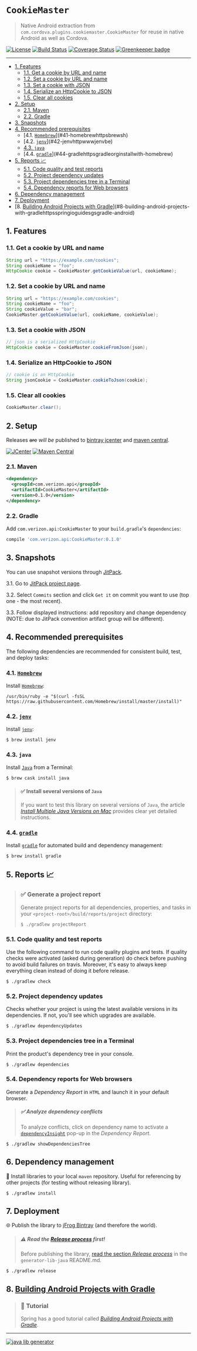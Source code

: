 # `CookieMaster`

> Native Android extraction from `com.cordova.plugins.cookiemaster.CookieMaster` for reuse in native Android as well as Cordova.

[![License](http://img.shields.io/badge/license-MIT-blue.svg?style=flat)](http://www.opensource.org/licenses/MIT)
[![Build Status](http://img.shields.io/travis/gregswindle/CookieMaster.svg?style=flat&branch=master)](https://travis-ci.org/gregswindle/CookieMaster)
[![Coverage Status](https://img.shields.io/coveralls/gregswindle/CookieMaster.svg?style=flat)](https://coveralls.io/r/gregswindle/CookieMaster?branch=master)
[![Greenkeeper badge](https://badges.greenkeeper.io/gregswindle/CookieMaster.svg)](https://greenkeeper.io/)

---
<!-- TOC depthFrom:2 depthTo:4 withLinks:1 updateOnSave:1 orderedList:0 -->

- [1. Features](#1-features)
	- [1.1. Get a cookie by URL and name](#11-get-a-cookie-by-url-and-name)
	- [1.2. Set a cookie by URL and name](#12-set-a-cookie-by-url-and-name)
	- [1.3. Set a cookie with JSON](#13-set-a-cookie-with-json)
	- [1.4. Serialize an HttpCookie to JSON](#14-serialize-an-httpcookie-to-json)
	- [1.5. Clear all cookies](#15-clear-all-cookies)
- [2. Setup](#2-setup)
	- [2.1. Maven](#21-maven)
	- [2.2. Gradle](#22-gradle)
- [3. Snapshots](#3-snapshots)
- [4. Recommended prerequisites](#4-recommended-prerequisites)
	- [4.1. [`Homebrew`](https://brew.sh/)](#41-homebrewhttpsbrewsh)
	- [4.2. [`jenv`](http://www.jenv.be/)](#42-jenvhttpwwwjenvbe)
	- [4.3. `java`](#43-java)
	- [4.4. [`gradle`](https://gradle.org/install#with-homebrew)](#44-gradlehttpsgradleorginstallwith-homebrew)
- [5. Reports :chart_with_upwards_trend:](#5-reports-chartwithupwardstrend)
	- [5.1. Code quality and test reports](#51-code-quality-and-test-reports)
	- [5.2. Project dependency updates](#52-project-dependency-updates)
	- [5.3. Project dependencies tree in a Terminal](#53-project-dependencies-tree-in-a-terminal)
	- [5.4. Dependency reports for Web browsers](#54-dependency-reports-for-web-browsers)
- [6. Dependency management](#6-dependency-management)
- [7. Deployment](#7-deployment)
- [8. [Building Android Projects with Gradle](https://spring.io/guides/gs/gradle-android/)](#8-building-android-projects-with-gradlehttpsspringioguidesgsgradle-android)

<!-- /TOC -->

## 1. Features

### 1.1. Get a cookie by URL and name

```java
String url = "https://example.com/cookies";
String cookieName = "foo";
HttpCookie cookie = CookieMaster.getCookieValue(url, cookieName);
```

### 1.2. Set a cookie by URL and name

```java
String url = "https://example.com/cookies";
String cookieName = "foo";
String cookieValue = "bar";
CookieMaster.getCookieValue(url, cookieName, cookieValue);
```

### 1.3. Set a cookie with JSON

```java
// json is a serialized HttpCookie
HttpCookie cookie = CookieMaster.cookieFromJson(json);
```

### 1.4. Serialize an HttpCookie to JSON

```java
// cookie is an HttpCookie
String jsonCookie = CookieMaster.cookieToJson(cookie);
```

### 1.5. Clear all cookies

```java
CookieMaster.clear();
```

## 2. Setup

Releases ~~are~~ _will be_ published to [bintray jcenter](https://bintray.com/gregswindle/CookieMaster/CookieMaster/) and
[maven central](https://maven-badges.herokuapp.com/maven-central/com.verizon.api/CookieMaster).

[![JCenter](https://img.shields.io/bintray/v/gregswindle/CookieMaster/CookieMaster.svg?label=jcenter)](https://bintray.com/gregswindle/CookieMaster/CookieMaster/_latestVersion)
[![Maven Central](https://img.shields.io/maven-central/v/com.verizon.api/CookieMaster.svg?style=flat)](https://maven-badges.herokuapp.com/maven-central/com.verizon.api/CookieMaster)


### 2.1. Maven

```xml
<dependency>
  <groupId>com.verizon.api</groupId>
  <artifactId>CookieMaster</artifactId>
  <version>0.1.0</version>
</dependency>
```

### 2.2. Gradle

Add `com.verizon.api:CookieMaster` to your `build.gradle`'s `dependencies`:

```gradle
compile 'com.verizon.api:CookieMaster:0.1.0'
```

## 3. Snapshots

You can use snapshot versions through [JitPack](https://jitpack.io).

3.1. Go to [JitPack project page](https://jitpack.io/#gregswindle/CookieMaster).

3.2. Select `Commits` section and click `Get it` on commit you want to use (top one - the most recent).

3.3. Follow displayed instructions: add repository and change dependency (NOTE: due to JitPack convention artifact group will be different).

## 4. Recommended prerequisites

The following dependencies are recommended for consistent build, test, and deploy tasks:

### 4.1. [`Homebrew`](https://brew.sh/)

Install [`Homebrew`](https://brew.sh/):
```
/usr/bin/ruby -e "$(curl -fsSL https://raw.githubusercontent.com/Homebrew/install/master/install)"
```

### 4.2. [`jenv`](http://www.jenv.be/)

Install [`jenv`](http://www.jenv.be/):

```
$ brew install jenv
```

### 4.3. `java`

Install [`Java`](http://davidcai.github.io/blog/posts/install-multiple-jdk-on-mac/) from a Terminal:

```
$ brew cask install java
```

> #### :white_check_mark: Install several versions of `Java`
>
> If you want to test this library on several versions of `Java`, the article [_Install Multiple Java Versions on Mac_](http://davidcai.github.io/blog/posts/install-multiple-jdk-on-mac/) provides clear yet detailed instructions.

### 4.4. [`gradle`](https://gradle.org/install#with-homebrew)

Install [`gradle`](https://gradle.org/install#with-homebrew) for automated build and dependency management:

```
$ brew install gradle
```

## 5. Reports :chart_with_upwards_trend:

> ### :white_check_mark: Generate a project report
>
> Generate project reports for all dependencies, properties, and tasks in your `<project-root>/build/reports/project` directory:
> ```
> $ ./gradlew projectReport
> ```

### 5.1. Code quality and test reports

Use the following command to run code quality plugins and tests. If quality checks were activated (asked during generation) do check before pushing to avoid build failures on travis. Moreover, it's easy to always keep everything clean instead of doing it before release.

```
$ ./gradlew check
```

### 5.2. Project dependency updates

Checks whether your project is using the latest available versions in its dependencies. If not, you'll see which upgrades are available.

```
$ ./gradlew dependencyUpdates
```

### 5.3. Project dependencies tree in a Terminal

Print the product's dependency tree in your console.

```
$ ./gradlew dependencies
```

### 5.4. Dependency reports for Web browsers

Generate a _Dependency Report_ in `HTML` and launch it in your default browser.

> ##### :white_check_mark: Analyze dependency conflicts
>
> To analyze conflicts, click on dependency name to activate a [`dependencyInsight`](http://www.gradle.org/docs/current/groovydoc/org/gradle/api/tasks/diagnostics/DependencyInsightReportTask.html) pop-up in the _Dependency Report_.

```
$ ./gradlew showDependenciesTree
```

## 6. Dependency management

:link: Install libraries to your local `maven` repository. Useful for referencing by other projects (for testing without releasing library).

```
$ ./gradlew install
```

## 7. Deployment

:globe_with_meridians: Publish the library to [jFrog Bintray](https://bintray.com/) (and therefore the world).

> #####  :warning: Read the [_Release process_](https://github.com/xvik/generator-lib-java#release-process) first!
>
> Before publishing the library, [read the section _Release process_](https://github.com/xvik/generator-lib-java#release-process) in the `generator-lib-java` README.md.

```
$ ./gradlew release
```

## 8. [Building Android Projects with Gradle](https://spring.io/guides/gs/gradle-android/)

> ### :bookmark: Tutorial
>
> Spring has a good tutorial called [_Building Android Projects with Gradle_](https://spring.io/guides/gs/gradle-android/).

---
[![java lib generator](http://img.shields.io/badge/Powered%20by-%20Java%20lib%20generator-green.svg?style=flat-square)](https://github.com/xvik/generator-lib-java)
